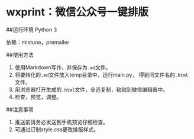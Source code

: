 # wxprint：微信公众号一键排版

##运行环境
Python 3

依赖：mistune，premailer

##使用方法
1. 使用Markdown写作，并保存为`.md`文件。
2. 将要转化的`.md`文件放入temp目录中，运行main.py，
得到同文件名的`.html`文件。
3. 用浏览器打开生成的`.html`文件，全选复制，粘贴到微信编辑器中。
4. 检查，预览，调整。

##注意事项
1. 推送前请务必发送到手机预览仔细检查。
2. 可通过订制style.css更改排版样式。

